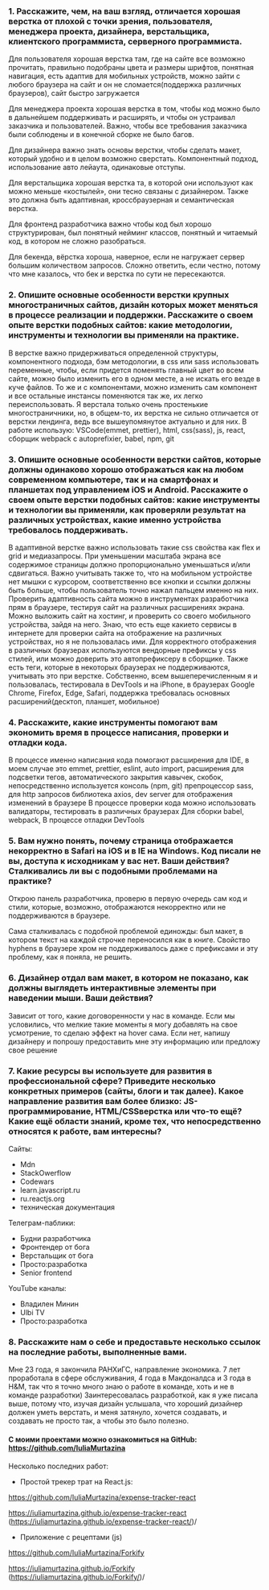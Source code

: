 ### 1. Расскажите, чем, на ваш взгляд, отличается хорошая верстка от плохой с точки зрения, пользователя, менеджера проекта, дизайнера, верстальщика, клиентского программиста, серверного программиста.

Для пользователя хорошая верстка там, где на сайте все возможно прочитать, правильно подобраны цвета и размеры шрифтов, понятная навигация, есть адаптив для мобильных устройств, можно зайти с любого браузера на сайт и он не сломается(поддержка различных браузеров), сайт быстро загружается

Для менеджера проекта хорошая верстка в том, чтобы код можно было в дальнейшем поддерживать и расширять, и чтобы он устраивал заказчика и пользователей. Важно, чтобы все требования заказчика были соблюдены и в конечной сборке не было багов.

Для дизайнера важно знать основы верстки, чтобы сделать макет, который удобно и в целом возможно сверстать. Компонентный подход, использование авто лейаута, одинаковые отступы.

Для верстальщика хорошая верстка та, в которой они используют как можно меньше «костылей», они тесно связаны с дизайнером. Также это должна быть адаптивная, кроссбраузерная и семантическая верстка.

Для фронтенд разработчика важно чтобы код был хорошо структурирован, был понятный нейминг классов, понятный и читаемый код, в котором не сложно разобраться.

Для бекенда, вёрстка хороша, наверное, если не нагружает сервер большим количеством запросов. Сложно ответить, если честно, потому что мне казалось, что бек и верстка по сути не пересекаются.

### 2. Опишите основные особенности верстки крупных многостраничных сайтов, дизайн которых может меняться в процессе реализации и поддержки. Расскажите о своем опыте верстки подобных сайтов: какие методологии, инструменты и технологии вы применяли на практике.

В верстке важно придерживаться определенной структуры, компонентного подхода, бэм методологии, в css или sass использовать переменные, чтобы, если придется поменять главный цвет во всем сайте, можно было изменить его в одном месте, а не искать его везде в куче файлов. То же и с компонентами, можно изменить сам компонент и все остальные инстансы поменяются так же, их легко переиспользовать.
Я верстала только очень простенькие многостраничники, но, в общем-то, их верстка не сильно отличается от верстки лендинга, ведь все вышеупомянутое актуально и для них.
В работе использую: VSCode(emmet, prettier), html, css(sass), js, react, сборщик webpack с autoprefixier, babel, npm, git

### 3. Опишите основные особенности верстки сайтов, которые должны одинаково хорошо отображаться как на любом современном компьютере, так и на смартфонах и планшетах под управлением iOS и Android. Расскажите о своем опыте верстки подобных сайтов: какие инструменты и технологии вы применяли, как проверяли результат на различных устройствах, какие именно устройства требовалось поддерживать.

В адаптивной верстке важно использовать такие css свойства как flex и grid и медиазапросы. При уменьшении масштаба экрана все содержимое страницы должно пропорционально уменьшаться и/или сдвигаться. Важно учитывать также то, что на мобильном устройстве нет мышки с курсором, соответственно все кнопки и ссылки должны быть больше, чтобы пользователь точно нажал пальцем именно на них. Проверить адаптивность сайта можно в инструментах разработчика прям в браузере, тестируя сайт на различных расширениях экрана. Можно выложить сайт на хостинг, и проверить со своего мобильного устройства, зайдя на него. Знаю, что есть еще какието сервисы в интернете для проверки сайта на отображение на различных устройствах, но я не пользовалась ими.
Для корректного отображения в различных браузерах используются вендорные префиксы у css стилей, или можно доверить это автопрефиксеру в сборщике. Также есть теги, которые в некоторых браузерах не поддерживаются, учитывать это при верстке.
Собственно, всем вышеперечисленным я и пользовалась, тестировала в DevTools и на iPhone, в браузерах Google Chrome, Firefox, Edge, Safari, поддержка требовалась основных расширений(десктоп, планшет, мобильное)

### 4. Расскажите, какие инструменты помогают вам экономить время в процессе написания, проверки и отладки кода.

В процессе именно написания кода помогают расширения для IDE, в моем случае это emmet, prettier, eslint, auto import, расширения для подсветки тегов, автоматического закрытия кавычек, скобок, непосредственно используется консоль (npm, git)
препроцессор sass, для http запросов библиотека axios, dev server для отображения изменений в браузере
В процессе проверки кода можно использовать валидаторы, тестировать в различных браузерах
Для сборки babel, webpack,
В процессе отладки DevTools

### 5. Вам нужно понять, почему страница отображается некорректно в Safari на iOS и в IE на Windows. Код писали не вы, доступа к исходникам у вас нет. Ваши действия? Сталкивались ли вы с подобными проблемами на практике?

Открою панель разработчика, проверю в первую очередь сам код и стили, которые, возможно, отображаются некорректно или не поддерживаются в браузере.

Сама сталкивалась с подобной проблемой единожды: был макет, в котором текст на каждой строчке переносился как в книге. Свойство hyphens в браузере хром не поддерживалось даже с префиксами и эту проблему, как я поняла, не решить.

### 6. Дизайнер отдал вам макет, в котором не показано, как должны выглядеть интерактивные элементы при наведении мыши. Ваши действия?

Зависит от того, какие договоренности у нас в команде. Если мы условились, что мелкие такие моменты я могу добавлять на свое усмотрение, то сделаю эффект на hover сама. Если нет, напишу дизайнеру и попрошу предоставить мне эту информацию или предложу свое решение

### 7. Какие ресурсы вы используете для развития в профессиональной сфере? Приведите несколько конкретных примеров (сайты, блоги и так далее). Какое направление развития вам более близко: JS-программирование, HTML/CSSверстка или что-то ещё? Какие ещё области знаний, кроме тех, что непосредственно относятся к работе, вам интересны?

Сайты:

- Mdn
- StackOwerflow
- Codewars
- learn.javascript.ru
- ru.reactjs.org
- техническая документация

Телеграм-паблики:

- Будни разработчика
- Фронтендер от бога
- Верстальщик от бога
- Просто:разработка
- Senior frontend

YouTube каналы:

- Владилен Минин
- Ulbi TV
- Просто:разработка

### 8. Расскажите нам о себе и предоставьте несколько ссылок на последние работы, выполненные вами.

Мне 23 года, я закончила РАНХиГС, направление экономика. 7 лет проработала в сфере обслуживания, 4 года в Макдоналдса и 3 года в H&M, так что я точно много знаю о работе в команде, хоть и не в команде разработки)
Заинтересовалась разработкой, как я уже писала выше, потому что, изучая дизайн услышала, что хороший дизайнер должен уметь верстать, и меня затянуло, хочется создавать, и создавать не просто так, а чтобы это было полезно.

#### С моими проектами можно ознакомиться на GitHub: https://github.com/IuliaMurtazina

Несколько последних работ:

- Простой трекер трат на React.js:

https://github.com/IuliaMurtazina/expense-tracker-react

https://iuliamurtazina.github.io/expense-tracker-react (https://iuliamurtazina.github.io/expense-tracker-react/)/

- Приложение с рецептами (js)

https://github.com/IuliaMurtazina/Forkify

https://iuliamurtazina.github.io/Forkify (https://iuliamurtazina.github.io/Forkify/)/
